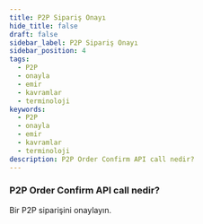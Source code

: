 ```yaml
---
title: P2P Sipariş Onayı
hide_title: false
draft: false
sidebar_label: P2P Sipariş Onayı
sidebar_position: 4
tags:
  - P2P
  - onayla
  - emir
  - kavramlar
  - terminoloji
keywords:
  - P2P
  - onayla
  - emir
  - kavramlar
  - terminoloji
description: P2P Order Confirm API call nedir?
---
```


### P2P Order Confirm API call nedir?

Bir P2P siparişini onaylayın.
